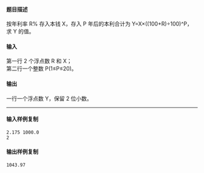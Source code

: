 #### 题目描述

按年利率 R% 存入本钱 X，存入 P 年后的本利合计为 Y=X×((100+R)÷100)^P，求 Y 的值。

#### 输入

第一行 2 个浮点数 R 和 X；  
第二行一个整数 P(1≤P≤20)。  

#### 输出

一行一个浮点数 Y，保留 2 位小数。

___

#### 输入样例复制

```
2.175 1000.0
2
```

#### 输出样例复制

```
1043.97
```